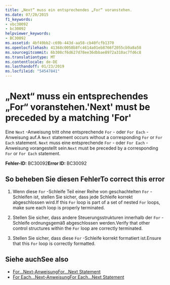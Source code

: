 ```yaml
---
title: „Next“ muss ein entsprechendes „For“ voranstehen.
ms.date: 07/20/2015
f1_keywords:
- vbc30092
- bc30092
helpviewer_keywords:
- BC30092
ms.assetid: 4bf49bb2-c69b-443d-aa58-cb40fcfb1370
ms.openlocfilehash: 41368c0058b8fc4614a01eb8766f2055cb9a8a58
ms.sourcegitcommit: 6b308cf6d627d78ee36dbbae8972a310ac7fd6c8
ms.translationtype: MT
ms.contentlocale: de-DE
ms.lasthandoff: 01/23/2019
ms.locfileid: "54547841"
---
```

# <a name="next-must-be-preceded-by-a-matching-for"></a><span data-ttu-id="08a7e-102">„Next“ muss ein entsprechendes „For“ voranstehen.</span><span class="sxs-lookup"><span data-stu-id="08a7e-102">'Next' must be preceded by a matching 'For'</span></span>
<span data-ttu-id="08a7e-103">Eine `Next` -Anweisung tritt ohne entsprechende `For` - oder `For Each` -Anweisung auf.</span><span class="sxs-lookup"><span data-stu-id="08a7e-103">A `Next` statement occurs without a corresponding `For` or `For Each` statement.</span></span> <span data-ttu-id="08a7e-104">`Next` muss eine entsprechende `For` - oder `For Each` -Anweisung vorangestellt sein.</span><span class="sxs-lookup"><span data-stu-id="08a7e-104">`Next` must be preceded by a corresponding `For` or `For Each` statement.</span></span>  
  
 <span data-ttu-id="08a7e-105">**Fehler-ID:** BC30092</span><span class="sxs-lookup"><span data-stu-id="08a7e-105">**Error ID:** BC30092</span></span>  
  
## <a name="to-correct-this-error"></a><span data-ttu-id="08a7e-106">So beheben Sie diesen Fehler</span><span class="sxs-lookup"><span data-stu-id="08a7e-106">To correct this error</span></span>  
  
1.  <span data-ttu-id="08a7e-107">Wenn diese `For` -Schleife Teil einer Reihe von geschachtelten `For` -Schleifen ist, stellen Sie sicher, dass jede Schleife korrekt abgeschlossen wird.</span><span class="sxs-lookup"><span data-stu-id="08a7e-107">If this `For` loop is part of a set of nested `For` loops, make sure each loop is properly terminated.</span></span>  
  
2.  <span data-ttu-id="08a7e-108">Stellen Sie sicher, dass andere Steuerungsstrukturen innerhalb der `For` -Schleife ordnungsgemäß abgeschlossen werden.</span><span class="sxs-lookup"><span data-stu-id="08a7e-108">Verify that other control structures within the `For` loop are correctly terminated.</span></span>  
  
3.  <span data-ttu-id="08a7e-109">Stellen Sie sicher, dass diese `For` -Schleife korrekt formatiert ist.</span><span class="sxs-lookup"><span data-stu-id="08a7e-109">Ensure that this `For` loop is correctly formatted.</span></span>  
  
## <a name="see-also"></a><span data-ttu-id="08a7e-110">Siehe auch</span><span class="sxs-lookup"><span data-stu-id="08a7e-110">See also</span></span>
- [<span data-ttu-id="08a7e-111">For...Next-Anweisung</span><span class="sxs-lookup"><span data-stu-id="08a7e-111">For...Next Statement</span></span>](../../visual-basic/language-reference/statements/for-next-statement.md)
- [<span data-ttu-id="08a7e-112">For Each...Next-Anweisung</span><span class="sxs-lookup"><span data-stu-id="08a7e-112">For Each...Next Statement</span></span>](../../visual-basic/language-reference/statements/for-each-next-statement.md)
